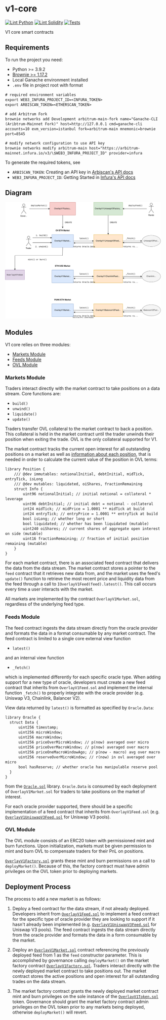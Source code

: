 # v1-core

[![Lint Python](https://github.com/overlay-market/v1-core/actions/workflows/lint-python.yaml/badge.svg)](https://github.com/overlay-market/v1-core/actions/workflows/lint-python.yaml)
[![Lint Solidity](https://github.com/overlay-market/v1-core/actions/workflows/lint-solidity.yaml/badge.svg)](https://github.com/overlay-market/v1-core/actions/workflows/lint-solidity.yaml)
[![Tests](https://github.com/overlay-market/v1-core/actions/workflows/test-python.yaml/badge.svg)](https://github.com/overlay-market/v1-core/actions/workflows/test-python.yaml)

V1 core smart contracts

## Requirements

To run the project you need:

- Python >= 3.9.2
- [Brownie >= 1.17.2](https://github.com/eth-brownie/brownie)
- Local Ganache environment installed
- `.env` file in project root with format

```
# required environment variables
export WEB3_INFURA_PROJECT_ID=<INFURA_TOKEN>
export ARBISCAN_TOKEN=<ETHERSCAN_TOKEN>
```

```
# add Arbitrum Fork
brownie networks add Development arbitrum-main-fork name="Ganache-CLI (Aribtrum-Mainnet Fork)" host=http://127.0.0.1 cmd=ganache-cli accounts=10 evm_version=istanbul fork=arbitrum-main mnemonic=brownie port=8545
```

```
# modify network configuration to use API key
brownie networks modify arbitrum-main host="https://arbitrum-mainnet.infura.io/v3/\$WEB3_INFURA_PROJECT_ID" provider=infura
```

To generate the required tokens, see

- `ARBISCAN_TOKEN`: Creating an API key in [Arbiscan's API docs](https://docs.arbiscan.io/getting-started/viewing-api-usage-statistics)
- `WEB3_INFURA_PROJECT_ID`: Getting Started in [Infura's API docs](https://infura.io/docs)

## Diagram

![diagram](./docs/assets/diagram.svg)

## Modules

V1 core relies on three modules:

- [Markets Module](#markets-module)
- [Feeds Module](#feeds-module)
- [OVL Module](#ovl-module)

### Markets Module

Traders interact directly with the market contract to take positions on a data stream. Core functions are:

- `build()`
- `unwind()`
- `liquidate()`
- `update()`

Traders transfer OVL collateral to the market contract to back a position. This collateral is held in the market contract until the trader unwinds their position when exiting the trade. OVL is the only collateral supported for V1.

The market contract tracks the current open interest for all outstanding positions on a market as well as [information about each position](./contracts/libraries/Position.sol), that is needed in order to calculate the current value of the position in OVL terms:

```
library Position {
    /// @dev immutables: notionalInitial, debtInitial, midTick, entryTick, isLong
    /// @dev mutables: liquidated, oiShares, fractionRemaining
    struct Info {
        uint96 notionalInitial; // initial notional = collateral * leverage
        uint96 debtInitial; // initial debt = notional - collateral
        int24 midTick; // midPrice = 1.0001 ** midTick at build
        int24 entryTick; // entryPrice = 1.0001 ** entryTick at build
        bool isLong; // whether long or short
        bool liquidated; // whether has been liquidated (mutable)
        uint240 oiShares; // current shares of aggregate open interest on side (mutable)
        uint16 fractionRemaining; // fraction of initial position remaining (mutable)
    }
}
```

For each market contract, there is an associated feed contract that delivers the data from the data stream. The market contract stores a pointer to the `feed` contract that it retrieves new data from, and the market uses the feed's `update()` function to retrieve the most recent price and liquidity data from the feed through a call to `IOverlayV1Feed(feed).latest()`. This call occurs every time a user interacts with the market.

All markets are implemented by the contract `OverlayV1Market.sol`, regardless of the underlying feed type.

### Feeds Module

The feed contract ingests the data stream directly from the oracle provider and formats the data in a format consumable by any market contract. The feed contract is limited to a single core external view function

- `latest()`

and an internal view function

- `_fetch()`

which is implemented differently for each specific oracle type. When adding support for a new type of oracle, developers must create a new feed contract that inherits from `OverlayV1Feed.sol` and implement the internal function `_fetch()` to properly integrate with the oracle provider (e.g. Uniswap V3, Chainlink, Balancer V2).

View data returned by `latest()` is formatted as specified by `Oracle.Data`:

```
library Oracle {
  struct Data {
      uint256 timestamp;
      uint256 microWindow;
      uint256 macroWindow;
      uint256 priceOverMicroWindow; // p(now) averaged over micro
      uint256 priceOverMacroWindow; // p(now) averaged over macro
      uint256 priceOneMacroWindowAgo; // p(now - macro) avg over macro
      uint256 reserveOverMicroWindow; // r(now) in ovl averaged over micro
      bool hasReserve; // whether oracle has manipulable reserve pool
  }
}
```

from the [`Oracle.sol`](./contracts/libraries/Oracle.sol) library. `Oracle.Data` is consumed by each deployment of `OverlayV1Market.sol` for traders to take positions on the market of interest.

For each oracle provider supported, there should be a specific implementation of a feed contract that inherits from `OverlayV1Feed.sol` (e.g. [`OverlayV1UniswapV3Feed.sol`](./contracts/feeds/uniswapv3/OverlayV1UniswapV3Feed.sol) for Uniswap V3 pools).

### OVL Module

The OVL module consists of an ERC20 token with permissioned mint and burn functions. Upon initialization, markets must be given permission to mint and burn OVL to compensate traders for their PnL on positions.

[`OverlayV1Factory.sol`](./contracts/OverlayV1Factory.sol) grants these mint and burn permissions on a call to `deployMarket()`. Because of this, the factory contract must have admin privileges on the OVL token prior to deploying markets.

## Deployment Process

The process to add a new market is as follows:

1. Deploy a feed contract for the data stream, if not already deployed. Developers inherit from [`OverlayV1Feed.sol`](./contracts/fees/OverlayV1Feed.sol) to implement a feed contract for the specific type of oracle provider they are looking to support if it hasn't already been implemented (e.g. [`OverlayV1UniswapV3Feed.sol`](./contracts/feeds/uniswapv3/OverlayV1UniswapV3Feed.sol) for Uniswap V3 pools). The feed contract ingests the data stream directly from the oracle provider and formats the data in a form consumable by the market.

2. Deploy an [`OverlayV1Market.sol`](./contracts/OverlayV1Market.sol) contract referencing the previously deployed feed from 1 as the `feed` constructor parameter. This is accomplished by governance calling `deployMarket()` on the market factory contract [`OverlayV1Factory.sol`](./contracts/OverlayV1Factory.sol). Traders interact directly with the newly deployed market contract to take positions out. The market contract stores the active positions and open interest for all outstanding trades on the data stream.

3. The market factory contract grants the newly deployed market contract mint and burn privileges on the sole instance of the [`OverlayV1Token.sol`](./contracts/OverlayV1Token.sol) token. Governance should grant the market factory contract admin privileges on the OVL token prior to any markets being deployed, otherwise `deployMarket()` will revert.
